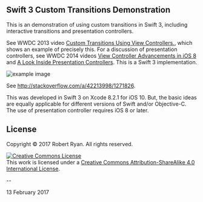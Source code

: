 ## Swift 3 Custom Transitions Demonstration

This is an demonstration of using custom transitions in Swift 3, including interactive transitions and presentation controllers.

See WWDC 2013 video [Custom Transitions Using View Controllers.](https://developer.apple.com/videos/wwdc/2013/?id=218), which shows an example of precisely this. For a discussion of presentation controllers, see WWDC 2014 videos [View Controller Advancements in iOS 8](https://developer.apple.com/videos/wwdc/2014/?id=214) and [A Look Inside Presentation Controllers](https://developer.apple.com/videos/wwdc/2014/?id=228). This is a Swift 3 implementation.


![example image](https://i.stack.imgur.com/gjrav.gif)

See http://stackoverflow.com/a/42213998/1271826.

This was developed in Swift 3 on Xcode 8.2.1 for iOS 10. But, the basic ideas are equally applicable for different versions of Swift and/or Objective-C. The use of presentation controller requires iOS 8 or later.

## License

Copyright &copy; 2017 Robert Ryan. All rights reserved.

<a rel="license" href="http://creativecommons.org/licenses/by-sa/4.0/"><img alt="Creative Commons License" style="border-width:0" src="http://i.creativecommons.org/l/by-sa/4.0/88x31.png" /></a><br />This work is licensed under a <a rel="license" href="http://creativecommons.org/licenses/by-sa/4.0/">Creative Commons Attribution-ShareAlike 4.0 International License</a>.

--

13 February 2017
